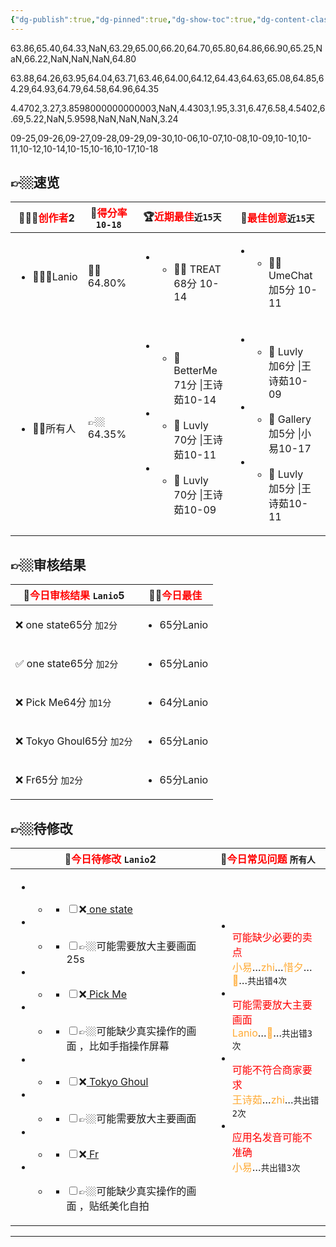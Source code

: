```yaml
---
{"dg-publish":true,"dg-pinned":true,"dg-show-toc":true,"dg-content-classes":true,"dg-note-icon":true,"tags":["dg-publish"],"sticker":"emoji//1f469-200d-1f4bb","permalink":"/审核/审核结果-数字花园版/Lanio/","pinned":true,"contentClasses":"","dgShowToc":true,"dgPassFrontmatter":true,"noteIcon":true,"updated":"2024-10-18T18:19:43.344+08:00"}
---
```



<!DOCTYPE html>  
<html>  
<body> 

<div class="chart" style="height:auto">
  <canvas id="myChart"></canvas>
</div>


<p><span>63.86,65.40,64.33,NaN,63.29,65.00,66.20,64.70,65.80,64.86,66.90,65.25,NaN,66.22,NaN,NaN,NaN,64.80</span></p><p><span>63.88,64.26,63.95,64.04,63.71,63.46,64.00,64.12,64.43,64.63,65.08,64.85,64.29,64.93,64.79,64.58,64.96,64.35</span></p><p><span>4.4702,3.27,3.8598000000000003,NaN,4.4303,1.95,3.31,6.47,6.58,4.5402,6.69,5.22,NaN,5.9598,NaN,NaN,NaN,3.24</span></p><p><span>09-25,09-26,09-27,09-28,09-29,09-30,10-06,10-07,10-08,10-09,10-10,10-11,10-12,10-14,10-15,10-16,10-17,10-18</span></p>

👉🏼速览
---
<div><table class="dataview table-view-table"><thead class="table-view-thead"><tr class="table-view-tr-header"><th class="table-view-th"><span>👩🏼‍💻<font color="#ff0000">创作者</font></span><span class="dataview small-text">2</span></th><th class="table-view-th"><span>💯<font color="#ff0000">得分率</font><span class="dataview inline-field"><span class="dataview inline-field-key" data-dv-key="" data-dv-norm-key=""></span><span class="dataview inline-field-value" id="dataview-inline-field-0"><span><code>10-18</code></span></span></span></span></th><th class="table-view-th"><span>🏆<font color="#ff0000">近期最佳</font><span class="dataview inline-field"><span class="dataview inline-field-key" data-dv-key="" data-dv-norm-key=""></span><span class="dataview inline-field-value" id="dataview-inline-field-0"><span><code>近15天</code></span></span></span></span></th><th class="table-view-th"><span>🎃<font color="#ff0000">最佳创意</font><span class="dataview inline-field"><span class="dataview inline-field-key" data-dv-key="" data-dv-norm-key=""></span><span class="dataview inline-field-value" id="dataview-inline-field-0"><span><code>近15天</code></span></span></span></span></th></tr></thead><tbody class="table-view-tbody"><tr><td><ul class="dataview dataview-ul dataview-result-list-ul"><li class="dataview-result-list-li"><span>🧘🏼‍♀️Lanio</span></li></ul></td><td><span>👍🏼64.80%</span></td><td><ul class="dataview dataview-ul dataview-result-list-ul"><li class="dataview-result-list-li"><ul class="dataview dataview-ul dataview-result-list-ul"><li class="dataview-result-list-li"><span>👍🏼 TREAT<br><span class="dataview inline-field"><span class="dataview inline-field-key" data-dv-key="" data-dv-norm-key=""></span><span class="dataview inline-field-value" id="dataview-inline-field-0"><span>68分</span></span></span>  <span class="dataview inline-field"><span class="dataview inline-field-key" data-dv-key="" data-dv-norm-key=""></span><span class="dataview inline-field-value" id="dataview-inline-field-1"><span>10-14</span></span></span></span></li></ul></li></ul></td><td><ul class="dataview dataview-ul dataview-result-list-ul"><li class="dataview-result-list-li"><ul class="dataview dataview-ul dataview-result-list-ul"><li class="dataview-result-list-li"><span>👍🏼 UmeChat<br><span class="dataview inline-field"><span class="dataview inline-field-key" data-dv-key="" data-dv-norm-key=""></span><span class="dataview inline-field-value" id="dataview-inline-field-0"><span>加5分</span></span></span> <span class="dataview inline-field"><span class="dataview inline-field-key" data-dv-key="" data-dv-norm-key=""></span><span class="dataview inline-field-value" id="dataview-inline-field-1"><span>10-11</span></span></span></span></li></ul></li></ul></td></tr><tr><td><ul class="dataview dataview-ul dataview-result-list-ul"><li class="dataview-result-list-li"><span>👫🏼所有人</span></li></ul></td><td><span>👉🏼64.35%</span></td><td><ul class="dataview dataview-ul dataview-result-list-ul"><li class="dataview-result-list-li"><ul class="dataview dataview-ul dataview-result-list-ul"><li class="dataview-result-list-li"><span>🥇 BetterMe<br><span class="dataview inline-field"><span class="dataview inline-field-key" data-dv-key="" data-dv-norm-key=""></span><span class="dataview inline-field-value" id="dataview-inline-field-0"><span>71分</span></span></span>  <span class="dataview inline-field"><span class="dataview inline-field-key" data-dv-key="|王诗茹" data-dv-norm-key="王诗茹">|王诗茹</span><span class="dataview inline-field-value" id="dataview-inline-field-1"><span>10-14</span></span></span></span></li></ul></li><li class="dataview-result-list-li"><ul class="dataview dataview-ul dataview-result-list-ul"><li class="dataview-result-list-li"><span>🥈 Luvly<br><span class="dataview inline-field"><span class="dataview inline-field-key" data-dv-key="" data-dv-norm-key=""></span><span class="dataview inline-field-value" id="dataview-inline-field-0"><span>70分</span></span></span>  <span class="dataview inline-field"><span class="dataview inline-field-key" data-dv-key="|王诗茹" data-dv-norm-key="王诗茹">|王诗茹</span><span class="dataview inline-field-value" id="dataview-inline-field-1"><span>10-11</span></span></span></span></li></ul></li><li class="dataview-result-list-li"><ul class="dataview dataview-ul dataview-result-list-ul"><li class="dataview-result-list-li"><span>🥉 Luvly<br><span class="dataview inline-field"><span class="dataview inline-field-key" data-dv-key="" data-dv-norm-key=""></span><span class="dataview inline-field-value" id="dataview-inline-field-0"><span>70分</span></span></span>  <span class="dataview inline-field"><span class="dataview inline-field-key" data-dv-key="|王诗茹" data-dv-norm-key="王诗茹">|王诗茹</span><span class="dataview inline-field-value" id="dataview-inline-field-1"><span>10-09</span></span></span></span></li></ul></li></ul></td><td><ul class="dataview dataview-ul dataview-result-list-ul"><li class="dataview-result-list-li"><ul class="dataview dataview-ul dataview-result-list-ul"><li class="dataview-result-list-li"><span>🥇 Luvly<br><span class="dataview inline-field"><span class="dataview inline-field-key" data-dv-key="" data-dv-norm-key=""></span><span class="dataview inline-field-value" id="dataview-inline-field-0"><span>加6分</span></span></span> <span class="dataview inline-field"><span class="dataview inline-field-key" data-dv-key="|王诗茹" data-dv-norm-key="王诗茹">|王诗茹</span><span class="dataview inline-field-value" id="dataview-inline-field-1"><span>10-09</span></span></span></span></li></ul></li><li class="dataview-result-list-li"><ul class="dataview dataview-ul dataview-result-list-ul"><li class="dataview-result-list-li"><span>🥈 Gallery<br><span class="dataview inline-field"><span class="dataview inline-field-key" data-dv-key="" data-dv-norm-key=""></span><span class="dataview inline-field-value" id="dataview-inline-field-0"><span>加5分</span></span></span> <span class="dataview inline-field"><span class="dataview inline-field-key" data-dv-key="|小易" data-dv-norm-key="小易">|小易</span><span class="dataview inline-field-value" id="dataview-inline-field-1"><span>10-17</span></span></span></span></li></ul></li><li class="dataview-result-list-li"><ul class="dataview dataview-ul dataview-result-list-ul"><li class="dataview-result-list-li"><span>🥉 Luvly<br><span class="dataview inline-field"><span class="dataview inline-field-key" data-dv-key="" data-dv-norm-key=""></span><span class="dataview inline-field-value" id="dataview-inline-field-0"><span>加5分</span></span></span> <span class="dataview inline-field"><span class="dataview inline-field-key" data-dv-key="|王诗茹" data-dv-norm-key="王诗茹">|王诗茹</span><span class="dataview inline-field-value" id="dataview-inline-field-1"><span>10-11</span></span></span></span></li></ul></li></ul></td></tr></tbody></table></div>

👉🏼审核结果
---
<div><table class="dataview table-view-table"><thead class="table-view-thead"><tr class="table-view-tr-header"><th class="table-view-th"><span>🍊<font color="#ff0000">今日审核结果</font> <code>Lanio</code></span><span class="dataview small-text">5</span></th><th class="table-view-th"><span>👍🏼<font color="#ff0000">今日最佳</font> </span></th></tr></thead><tbody class="table-view-tbody"><tr><td><span>❌ one state<span class="dataview inline-field"><span class="dataview inline-field-key" data-dv-key="" data-dv-norm-key=""></span><span class="dataview inline-field-value" id="dataview-inline-field-0"><span>65分</span></span></span> <span class="dataview inline-field"><span class="dataview inline-field-key" data-dv-key="" data-dv-norm-key=""></span><span class="dataview inline-field-value" id="dataview-inline-field-1"><span><code>加2分</code></span></span></span></span></td><td><ul class="dataview dataview-ul dataview-result-list-ul"><li class="dataview-result-list-li"><span> <span class="dataview inline-field"><span class="dataview inline-field-key" data-dv-key="65分" data-dv-norm-key="65分">65分</span><span class="dataview inline-field-value" id="dataview-inline-field-0"><span>Lanio</span></span></span></span></li></ul></td></tr><tr><td><span>✅ one state<span class="dataview inline-field"><span class="dataview inline-field-key" data-dv-key="" data-dv-norm-key=""></span><span class="dataview inline-field-value" id="dataview-inline-field-0"><span>65分</span></span></span> <span class="dataview inline-field"><span class="dataview inline-field-key" data-dv-key="" data-dv-norm-key=""></span><span class="dataview inline-field-value" id="dataview-inline-field-1"><span><code>加2分</code></span></span></span></span></td><td><ul class="dataview dataview-ul dataview-result-list-ul"><li class="dataview-result-list-li"><span> <span class="dataview inline-field"><span class="dataview inline-field-key" data-dv-key="65分" data-dv-norm-key="65分">65分</span><span class="dataview inline-field-value" id="dataview-inline-field-0"><span>Lanio</span></span></span></span></li></ul></td></tr><tr><td><span>❌ Pick Me<span class="dataview inline-field"><span class="dataview inline-field-key" data-dv-key="" data-dv-norm-key=""></span><span class="dataview inline-field-value" id="dataview-inline-field-0"><span>64分</span></span></span> <span class="dataview inline-field"><span class="dataview inline-field-key" data-dv-key="" data-dv-norm-key=""></span><span class="dataview inline-field-value" id="dataview-inline-field-1"><span><code>加1分</code></span></span></span></span></td><td><ul class="dataview dataview-ul dataview-result-list-ul"><li class="dataview-result-list-li"><span> <span class="dataview inline-field"><span class="dataview inline-field-key" data-dv-key="64分" data-dv-norm-key="64分">64分</span><span class="dataview inline-field-value" id="dataview-inline-field-0"><span>Lanio</span></span></span></span></li></ul></td></tr><tr><td><span>❌ Tokyo Ghoul<span class="dataview inline-field"><span class="dataview inline-field-key" data-dv-key="" data-dv-norm-key=""></span><span class="dataview inline-field-value" id="dataview-inline-field-0"><span>65分</span></span></span> <span class="dataview inline-field"><span class="dataview inline-field-key" data-dv-key="" data-dv-norm-key=""></span><span class="dataview inline-field-value" id="dataview-inline-field-1"><span><code>加2分</code></span></span></span></span></td><td><ul class="dataview dataview-ul dataview-result-list-ul"><li class="dataview-result-list-li"><span> <span class="dataview inline-field"><span class="dataview inline-field-key" data-dv-key="65分" data-dv-norm-key="65分">65分</span><span class="dataview inline-field-value" id="dataview-inline-field-0"><span>Lanio</span></span></span></span></li></ul></td></tr><tr><td><span>❌ Fr<span class="dataview inline-field"><span class="dataview inline-field-key" data-dv-key="" data-dv-norm-key=""></span><span class="dataview inline-field-value" id="dataview-inline-field-0"><span>65分</span></span></span> <span class="dataview inline-field"><span class="dataview inline-field-key" data-dv-key="" data-dv-norm-key=""></span><span class="dataview inline-field-value" id="dataview-inline-field-1"><span><code>加2分</code></span></span></span></span></td><td><ul class="dataview dataview-ul dataview-result-list-ul"><li class="dataview-result-list-li"><span> <span class="dataview inline-field"><span class="dataview inline-field-key" data-dv-key="65分" data-dv-norm-key="65分">65分</span><span class="dataview inline-field-value" id="dataview-inline-field-0"><span>Lanio</span></span></span></span></li></ul></td></tr></tbody></table></div>

👉🏼待修改
---
<div><table class="dataview table-view-table"><thead class="table-view-thead"><tr class="table-view-tr-header"><th class="table-view-th"><span>🧯<font color="#ff0000">今日待修改</font> <code>Lanio</code></span><span class="dataview small-text">2</span></th><th class="table-view-th"><span>🐣<font color="#ff0000">今日常见问题</font> <code>所有人</code></span></th></tr></thead><tbody class="table-view-tbody"><tr></tr><tr><td><ul class="dataview dataview-ul dataview-result-list-ul"><li class="dataview-result-list-li"><ul class="dataview dataview-ul dataview-result-list-ul"><li class="dataview-result-list-li"><span><ul class="contains-task-list">
<li data-task="" class="task-list-item" dir="auto"><input type="checkbox" class="task-list-item-checkbox">❌<u> one state</u></li><u>
</u></ul></span></li></ul></li><li class="dataview-result-list-li"><ul class="dataview dataview-ul dataview-result-list-ul"><li class="dataview-result-list-li"><span><ul class="contains-task-list">
<li data-task="" class="task-list-item" dir="auto"><input type="checkbox" class="task-list-item-checkbox">👉🏼可能需要放大主要画面 25s</li>
</ul></span></li></ul></li><li class="dataview-result-list-li"><ul class="dataview dataview-ul dataview-result-list-ul"><li class="dataview-result-list-li"><span><ul class="contains-task-list">
<li data-task="" class="task-list-item" dir="auto"><input type="checkbox" class="task-list-item-checkbox">❌<u> Pick Me</u></li><u>
</u></ul></span></li></ul></li><li class="dataview-result-list-li"><ul class="dataview dataview-ul dataview-result-list-ul"><li class="dataview-result-list-li"><span><ul class="contains-task-list">
<li data-task="" class="task-list-item" dir="auto"><input type="checkbox" class="task-list-item-checkbox">👉🏼可能缺少真实操作的画面 ，比如手指操作屏幕</li>
</ul></span></li></ul></li><li class="dataview-result-list-li"><ul class="dataview dataview-ul dataview-result-list-ul"><li class="dataview-result-list-li"><span><ul class="contains-task-list">
<li data-task="" class="task-list-item" dir="auto"><input type="checkbox" class="task-list-item-checkbox">❌<u> Tokyo Ghoul</u></li><u>
</u></ul></span></li></ul></li><li class="dataview-result-list-li"><ul class="dataview dataview-ul dataview-result-list-ul"><li class="dataview-result-list-li"><span><ul class="contains-task-list">
<li data-task="" class="task-list-item" dir="auto"><input type="checkbox" class="task-list-item-checkbox">👉🏼可能需要放大主要画面</li>
</ul></span></li></ul></li><li class="dataview-result-list-li"><ul class="dataview dataview-ul dataview-result-list-ul"><li class="dataview-result-list-li"><span><ul class="contains-task-list">
<li data-task="" class="task-list-item" dir="auto"><input type="checkbox" class="task-list-item-checkbox">❌<u> Fr</u></li><u>
</u></ul></span></li></ul></li><li class="dataview-result-list-li"><ul class="dataview dataview-ul dataview-result-list-ul"><li class="dataview-result-list-li"><span><ul class="contains-task-list">
<li data-task="" class="task-list-item" dir="auto"><input type="checkbox" class="task-list-item-checkbox">👉🏼可能缺少真实操作的画面 ，贴纸美化自拍</li>
</ul></span></li></ul></li></ul></td><td><ul class="dataview dataview-ul dataview-result-list-ul"><li class="dataview-result-list-li"><span><div data-callout-metadata="" data-callout-fold="" data-callout="note123" class="callout node-insert-event"><div class="callout-title" dir="auto"><div class="callout-icon"><svg width="16" height="16"></svg></div><div class="callout-title-inner"><font color="#ff0000">可能缺少必要的卖点</font><br><span class="dataview inline-field"><span class="dataview inline-field-key" data-dv-key="<font color=&quot;#FFAB36&quot;>小易</font>…<font color=&quot;#FFAB36&quot;>zhi</font>…<font color=&quot;#FFAB36&quot;>惜夕</font>…<font color=&quot;#FFAB36&quot;>🎈</font>…" data-dv-norm-key="font-colorffab36小易fontfont-colorffab36zhifontfont-colorffab36惜夕fontfont-colorffab36🎈font"><font color="#FFAB36">小易</font>…<font color="#FFAB36">zhi</font>…<font color="#FFAB36">惜夕</font>…<font color="#FFAB36">🎈</font>…</span><span class="dataview inline-field-value" id="dataview-inline-field-0"><span><code>共出错4次</code></span></span></span></div></div></div></span></li><li class="dataview-result-list-li"><span><div data-callout-metadata="" data-callout-fold="" data-callout="note123" class="callout node-insert-event"><div class="callout-title" dir="auto"><div class="callout-icon"><svg width="16" height="16"></svg></div><div class="callout-title-inner"><font color="#ff0000">可能需要放大主要画面</font><br><span class="dataview inline-field"><span class="dataview inline-field-key" data-dv-key="<font color=&quot;#FFAB36&quot;>Lanio</font>…<font color=&quot;#FFAB36&quot;>🎈</font>…" data-dv-norm-key="font-colorffab36laniofontfont-colorffab36🎈font"><font color="#FFAB36">Lanio</font>…<font color="#FFAB36">🎈</font>…</span><span class="dataview inline-field-value" id="dataview-inline-field-0"><span><code>共出错3次</code></span></span></span></div></div></div></span></li><li class="dataview-result-list-li"><span><div data-callout-metadata="" data-callout-fold="" data-callout="note123" class="callout node-insert-event"><div class="callout-title" dir="auto"><div class="callout-icon"><svg width="16" height="16"></svg></div><div class="callout-title-inner"><font color="#ff0000">可能不符合商家要求</font><br><span class="dataview inline-field"><span class="dataview inline-field-key" data-dv-key="<font color=&quot;#FFAB36&quot;>王诗茹</font>…<font color=&quot;#FFAB36&quot;>zhi</font>…" data-dv-norm-key="font-colorffab36王诗茹fontfont-colorffab36zhifont"><font color="#FFAB36">王诗茹</font>…<font color="#FFAB36">zhi</font>…</span><span class="dataview inline-field-value" id="dataview-inline-field-0"><span><code>共出错2次</code></span></span></span></div></div></div></span></li><li class="dataview-result-list-li"><span><div data-callout-metadata="" data-callout-fold="" data-callout="note123" class="callout node-insert-event"><div class="callout-title" dir="auto"><div class="callout-icon"><svg width="16" height="16"></svg></div><div class="callout-title-inner"><font color="#ff0000">应用名发音可能不准确</font><br><span class="dataview inline-field"><span class="dataview inline-field-key" data-dv-key="<font color=&quot;#FFAB36&quot;>小易</font>…" data-dv-norm-key="font-colorffab36小易font"><font color="#FFAB36">小易</font>…</span><span class="dataview inline-field-value" id="dataview-inline-field-0"><span><code>共出错3次</code></span></span></span></div></div></div></span></li></ul></td></tr></tbody></table></div>



</body>
</html>

---
